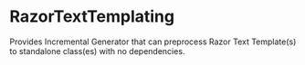 # RazorTextTemplating
Provides Incremental Generator that can preprocess Razor Text Template(s) to standalone class(es) with no dependencies.
